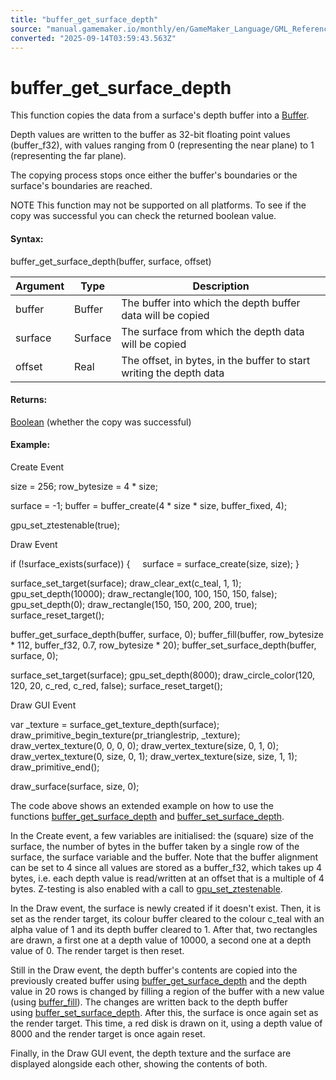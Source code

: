 ```yaml
---
title: "buffer_get_surface_depth"
source: "manual.gamemaker.io/monthly/en/GameMaker_Language/GML_Reference/Buffers/buffer_get_surface_depth.htm"
converted: "2025-09-14T03:59:43.563Z"
---
```


# buffer\_get\_surface\_depth

This function copies the data from a surface's depth buffer into a [Buffer](buffer_create.md).

Depth values are written to the buffer as 32-bit floating point values (buffer\_f32), with values ranging from 0 (representing the near plane) to 1 (representing the far plane).

The copying process stops once either the buffer's boundaries or the surface's boundaries are reached.

NOTE This function may not be supported on all platforms. To see if the copy was successful you can check the returned boolean value.

#### Syntax:

buffer\_get\_surface\_depth(buffer, surface, offset)

| Argument | Type | Description |
| --- | --- | --- |
| buffer | Buffer | The buffer into which the depth buffer data will be copied |
| surface | Surface | The surface from which the depth data will be copied |
| offset | Real | The offset, in bytes, in the buffer to start writing the depth data |

#### Returns:

[Boolean](../../../../../../GameMaker_Language/GML_Overview/Data_Types.md) (whether the copy was successful)

#### Example:

Create Event

size = 256;
row\_bytesize = 4 \* size;

surface = -1;
buffer = buffer\_create(4 \* size \* size, buffer\_fixed, 4);

gpu\_set\_ztestenable(true);

Draw Event

if (!surface\_exists(surface))
{
    surface = surface\_create(size, size);
}

surface\_set\_target(surface);
draw\_clear\_ext(c\_teal, 1, 1);
gpu\_set\_depth(10000);
draw\_rectangle(100, 100, 150, 150, false);
gpu\_set\_depth(0);
draw\_rectangle(150, 150, 200, 200, true);
surface\_reset\_target();

buffer\_get\_surface\_depth(buffer, surface, 0);
buffer\_fill(buffer, row\_bytesize \* 112, buffer\_f32, 0.7, row\_bytesize \* 20);
buffer\_set\_surface\_depth(buffer, surface, 0);

surface\_set\_target(surface);
gpu\_set\_depth(8000);
draw\_circle\_color(120, 120, 20, c\_red, c\_red, false);
surface\_reset\_target();

Draw GUI Event

var \_texture = surface\_get\_texture\_depth(surface);
draw\_primitive\_begin\_texture(pr\_trianglestrip, \_texture);
draw\_vertex\_texture(0, 0, 0, 0);
draw\_vertex\_texture(size, 0, 1, 0);
draw\_vertex\_texture(0, size, 0, 1);
draw\_vertex\_texture(size, size, 1, 1);
draw\_primitive\_end();

draw\_surface(surface, size, 0);

The code above shows an extended example on how to use the functions [buffer\_get\_surface\_depth](buffer_get_surface_depth.md) and [buffer\_set\_surface\_depth](buffer_set_surface_depth.md).

In the Create event, a few variables are initialised: the (square) size of the surface, the number of bytes in the buffer taken by a single row of the surface, the surface variable and the buffer. Note that the buffer alignment can be set to 4 since all values are stored as a buffer\_f32, which takes up 4 bytes, i.e. each depth value is read/written at an offset that is a multiple of 4 bytes. Z-testing is also enabled with a call to [gpu\_set\_ztestenable](../Drawing/GPU_Control/gpu_set_ztestenable.md).

In the Draw event, the surface is newly created if it doesn't exist. Then, it is set as the render target, its colour buffer cleared to the colour c\_teal with an alpha value of 1 and its depth buffer cleared to 1. After that, two rectangles are drawn, a first one at a depth value of 10000, a second one at a depth value of 0. The render target is then reset.

Still in the Draw event, the depth buffer's contents are copied into the previously created buffer using [buffer\_get\_surface\_depth](buffer_get_surface_depth.md) and the depth value in 20 rows is changed by filling a region of the buffer with a new value (using [buffer\_fill](buffer_fill.md)). The changes are written back to the depth buffer using [buffer\_set\_surface\_depth](buffer_set_surface_depth.md). After this, the surface is once again set as the render target. This time, a red disk is drawn on it, using a depth value of 8000 and the render target is once again reset.

Finally, in the Draw GUI event, the depth texture and the surface are displayed alongside each other, showing the contents of both.